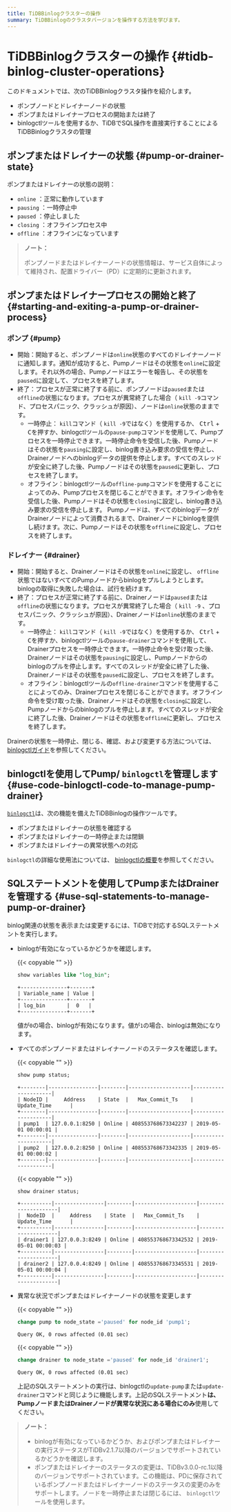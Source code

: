 ```yaml
---
title: TiDBBinlogクラスターの操作
summary: TiDBBinlogのクラスタバージョンを操作する方法を学びます。
---
```


# TiDBBinlogクラスターの操作 {#tidb-binlog-cluster-operations}

このドキュメントでは、次のTiDBBinlogクラスタ操作を紹介します。

-   ポンプノードとドレイナーノードの状態
-   ポンプまたはドレイナープロセスの開始または終了
-   binlogctlツールを使用するか、TiDBでSQL操作を直接実行することによるTiDBBinlogクラスタの管理

## ポンプまたはドレイナーの状態 {#pump-or-drainer-state}

ポンプまたはドレイナーの状態の説明：

-   `online` ：正常に動作しています
-   `pausing` ：一時停止中
-   `paused` ：停止しました
-   `closing` ：オフラインプロセス中
-   `offline` ：オフラインになっています

> **ノート：**
>
> ポンプノードまたはドレイナーノードの状態情報は、サービス自体によって維持され、配置ドライバー（PD）に定期的に更新されます。

## ポンプまたはドレイナープロセスの開始と終了 {#starting-and-exiting-a-pump-or-drainer-process}

### ポンプ {#pump}

-   開始：開始すると、ポンプノードは`online`状態のすべてのドレイナーノードに通知します。通知が成功すると、Pumpノードはその状態を`online`に設定します。それ以外の場合、Pumpノードはエラーを報告し、その状態を`paused`に設定して、プロセスを終了します。
-   終了：プロセスが正常に終了する前に、ポンプノードは`paused`または`offline`の状態になります。プロセスが異常終了した場合（ `kill -9`コマンド、プロセスパニック、クラッシュが原因）、ノードは`online`状態のままです。
    -   一時停止： `kill`コマンド（ `kill -9`ではなく）を使用するか、 <kbd>Ctrl</kbd> + <kbd>C</kbd>を押すか、binlogctlツールの`pause-pump`コマンドを使用して、Pumpプロセスを一時停止できます。一時停止命令を受信した後、Pumpノードはその状態を`pausing`に設定し、binlog書き込み要求の受信を停止し、Drainerノードへのbinlogデータの提供を停止します。すべてのスレッドが安全に終了した後、Pumpノードはその状態を`paused`に更新し、プロセスを終了します。
    -   オフライン：binlogctlツールの`offline-pump`コマンドを使用することによってのみ、Pumpプロセスを閉じることができます。オフライン命令を受信した後、Pumpノードはその状態を`closing`に設定し、binlog書き込み要求の受信を停止します。 Pumpノードは、すべてのbinlogデータがDrainerノードによって消費されるまで、Drainerノードにbinlogを提供し続けます。次に、Pumpノードはその状態を`offline`に設定し、プロセスを終了します。

### ドレイナー {#drainer}

-   開始：開始すると、Drainerノードはその状態を`online`に設定し、 `offline`状態ではないすべてのPumpノードからbinlogをプルしようとします。 binlogの取得に失敗した場合は、試行を続けます。
-   終了：プロセスが正常に終了する前に、Drainerノードは`paused`または`offline`の状態になります。プロセスが異常終了した場合（ `kill -9` 、プロセスパニック、クラッシュが原因）、Drainerノードは`online`状態のままです。
    -   一時停止： `kill`コマンド（ `kill -9`ではなく）を使用するか、 <kbd>Ctrl</kbd> + <kbd>C</kbd>を押すか、binlogctlツールの`pause-drainer`コマンドを使用して、Drainerプロセスを一時停止できます。一時停止命令を受け取った後、Drainerノードはその状態を`pausing`に設定し、Pumpノードからのbinlogのプルを停止します。すべてのスレッドが安全に終了した後、Drainerノードはその状態を`paused`に設定し、プロセスを終了します。
    -   オフライン：binlogctlツールの`offline-drainer`コマンドを使用することによってのみ、Drainerプロセスを閉じることができます。オフライン命令を受け取った後、Drainerノードはその状態を`closing`に設定し、Pumpノードからのbinlogのプルを停止します。すべてのスレッドが安全に終了した後、Drainerノードはその状態を`offline`に更新し、プロセスを終了します。

Drainerの状態を一時停止、閉じる、確認、および変更する方法については、 [binlogctlガイド](/tidb-binlog/binlog-control.md)を参照してください。

## binlogctlを使用してPump/ <code>binlogctl</code>を管理します {#use-code-binlogctl-code-to-manage-pump-drainer}

[`binlogctl`](https://github.com/pingcap/tidb-binlog/tree/master/binlogctl)は、次の機能を備えたTiDBBinlogの操作ツールです。

-   ポンプまたはドレイナーの状態を確認する
-   ポンプまたはドレイナーの一時停止または閉鎖
-   ポンプまたはドレイナーの異常状態への対応

`binlogctl`の詳細な使用法については、 [binlogctlの概要](/tidb-binlog/binlog-control.md)を参照してください。

## SQLステートメントを使用してPumpまたはDrainerを管理する {#use-sql-statements-to-manage-pump-or-drainer}

binlog関連の状態を表示または変更するには、TiDBで対応するSQLステートメントを実行します。

-   binlogが有効になっているかどうかを確認します。

    {{< copyable "" >}}

    ```sql
    show variables like "log_bin";
    ```

    ```
    +---------------+-------+
    | Variable_name | Value |
    +---------------+-------+
    | log_bin       |  0   |
    +---------------+-------+
    ```

    値が`0`の場合、binlogが有効になります。値が`1`の場合、binlogは無効になります。

-   すべてのポンプノードまたはドレイナーノードのステータスを確認します。

    {{< copyable "" >}}

    ```sql
    show pump status;
    ```

    ```
    +--------|----------------|--------|--------------------|---------------------|
    | NodeID |     Address    | State  |   Max_Commit_Ts    |    Update_Time      |
    +--------|----------------|--------|--------------------|---------------------|
    | pump1  | 127.0.0.1:8250 | Online | 408553768673342237 | 2019-05-01 00:00:01 |
    +--------|----------------|--------|--------------------|---------------------|
    | pump2  | 127.0.0.2:8250 | Online | 408553768673342335 | 2019-05-01 00:00:02 |
    +--------|----------------|--------|--------------------|---------------------|
    ```

    {{< copyable "" >}}

    ```sql
    show drainer status;
    ```

    ```
    +----------|----------------|--------|--------------------|---------------------|
    |  NodeID  |     Address    | State  |   Max_Commit_Ts    |    Update_Time      |
    +----------|----------------|--------|--------------------|---------------------|
    | drainer1 | 127.0.0.3:8249 | Online | 408553768673342532 | 2019-05-01 00:00:03 |
    +----------|----------------|--------|--------------------|---------------------|
    | drainer2 | 127.0.0.4:8249 | Online | 408553768673345531 | 2019-05-01 00:00:04 |
    +----------|----------------|--------|--------------------|---------------------|
    ```

-   異常な状況でポンプまたはドレイナーノードの状態を変更します

    {{< copyable "" >}}

    ```sql
    change pump to node_state ='paused' for node_id 'pump1';
    ```

    ```
    Query OK, 0 rows affected (0.01 sec)
    ```

    {{< copyable "" >}}

    ```sql
    change drainer to node_state ='paused' for node_id 'drainer1';
    ```

    ```
    Query OK, 0 rows affected (0.01 sec)
    ```

    上記のSQLステートメントの実行は、binlogctlの`update-pump`または`update-drainer`コマンドと同じように機能します。上記のSQLステートメント**は、PumpノードまたはDrainerノードが異常な状況にある場合にのみ**使用してください。

> **ノート：**
>
> -   binlogが有効になっているかどうか、およびポンプまたはドレイナーの実行ステータスがTiDBv2.1.7以降のバージョンでサポートされているかどうかを確認します。
> -   ポンプまたはドレイナーのステータスの変更は、TiDBv3.0.0-rc.1以降のバージョンでサポートされています。この機能は、PDに保存されているポンプノードまたはドレイナーノードのステータスの変更のみをサポートします。ノードを一時停止または閉じるには、 `binlogctl`ツールを使用します。
